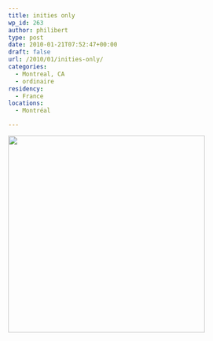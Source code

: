 ```yaml
---
title: inities only
wp_id: 263
author: philibert
type: post
date: 2010-01-21T07:52:47+00:00
draft: false
url: /2010/01/inities-only/
categories:
  - Montreal, CA
  - ordinaire
residency:
  - France
locations:
  - Montréal

---
```

[<img class="alignnone size-full wp-image-262" title="BK-4768-Bourbon-Homepage" src="/uploads/2010/01/BK-4768-Bourbon-Homepage.jpg" alt="" width="400" srcset="/uploads/2010/01/BK-4768-Bourbon-Homepage.jpg 565w, /uploads/2010/01/BK-4768-Bourbon-Homepage-300x212.jpg 300w" sizes="(max-width: 565px) 100vw, 565px" />][1]

 [1]: /uploads/2010/01/BK-4768-Bourbon-Homepage.jpg